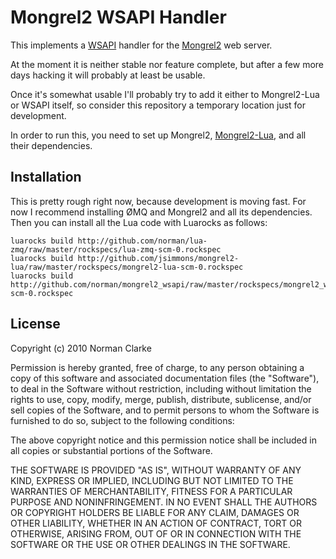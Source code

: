 # Mongrel2 WSAPI Handler

This implements a [WSAPI](http://keplerproject.github.com/wsapi/) handler for
the [Mongrel2](http://mongrel2.org/home) web server.

At the moment it is neither stable nor feature complete, but after a few more
days hacking it will probably at least be usable.

Once it's somewhat usable I'll probably try to add it either to Mongrel2-Lua or
WSAPI itself, so consider this repository a temporary location just for
development.

In order to run this, you need to set up Mongrel2,
[Mongrel2-Lua](http://github.com/jsimmons/mongrel2-lua/), and all their
dependencies.

## Installation

This is pretty rough right now, because development is moving fast. For now I
recommend installing ØMQ and Mongrel2 and all its dependencies. Then you can
install all the Lua code with Luarocks as follows:

    luarocks build http://github.com/norman/lua-zmq/raw/master/rockspecs/lua-zmq-scm-0.rockspec
    luarocks build http://github.com/jsimmons/mongrel2-lua/raw/master/rockspecs/mongrel2-lua-scm-0.rockspec
    luarocks build http://github.com/norman/mongrel2_wsapi/raw/master/rockspecs/mongrel2_wsapi-scm-0.rockspec


## License

Copyright (c) 2010 Norman Clarke

Permission is hereby granted, free of charge, to any person obtaining a copy
of this software and associated documentation files (the "Software"), to deal
in the Software without restriction, including without limitation the rights
to use, copy, modify, merge, publish, distribute, sublicense, and/or sell
copies of the Software, and to permit persons to whom the Software is
furnished to do so, subject to the following conditions:

The above copyright notice and this permission notice shall be included in all
copies or substantial portions of the Software.

THE SOFTWARE IS PROVIDED "AS IS", WITHOUT WARRANTY OF ANY KIND, EXPRESS OR
IMPLIED, INCLUDING BUT NOT LIMITED TO THE WARRANTIES OF MERCHANTABILITY,
FITNESS FOR A PARTICULAR PURPOSE AND NONINFRINGEMENT. IN NO EVENT SHALL THE
AUTHORS OR COPYRIGHT HOLDERS BE LIABLE FOR ANY CLAIM, DAMAGES OR OTHER
LIABILITY, WHETHER IN AN ACTION OF CONTRACT, TORT OR OTHERWISE, ARISING FROM,
OUT OF OR IN CONNECTION WITH THE SOFTWARE OR THE USE OR OTHER DEALINGS IN THE
SOFTWARE.
